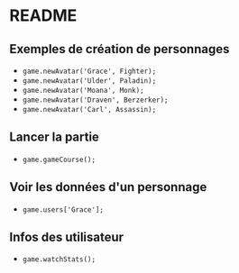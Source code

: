 # README

## Exemples de création de personnages
- `game.newAvatar('Grace', Fighter);`
- `game.newAvatar('Ulder', Paladin);`
- `game.newAvatar('Moana', Monk);`
- `game.newAvatar('Draven', Berzerker);`
- `game.newAvatar('Carl', Assassin);`

## Lancer la partie
- `game.gameCourse();`

## Voir les données d'un personnage
- `game.users['Grace'];`

## Infos des utilisateur
- `game.watchStats();`